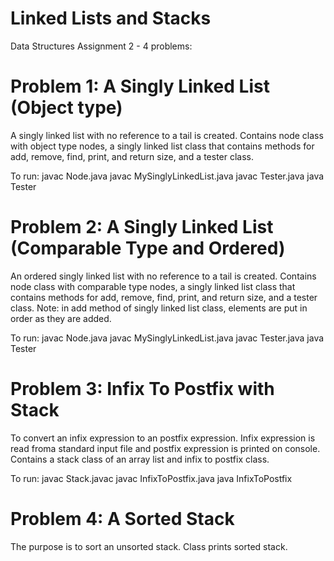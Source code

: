 # Linked Lists and Stacks
Data Structures Assignment 2 - 4 problems:

# Problem 1: A Singly Linked List (Object type)
A singly linked list with no reference to a tail is created.
Contains node class with object type nodes, a singly linked list class that contains methods for add, remove, find, print, and return size, and a tester class.

To run:
javac Node.java
javac MySinglyLinkedList.java
javac Tester.java
java Tester

# Problem 2: A Singly Linked List (Comparable Type and Ordered)
An ordered singly linked list with no reference to a tail is created.
Contains node class with comparable type nodes, a singly linked list class that contains methods for add, remove, find, print, and return size, and a tester class. Note: in add method of singly linked list class, elements are put in order as they are added.

To run:
javac Node.java
javac MySinglyLinkedList.java
javac Tester.java
java Tester

# Problem 3: Infix To Postfix with Stack
To convert an infix expression to an postfix expression. Infix expression is read froma standard input file and postfix expression is printed on console.
Contains a stack class of an array list and infix to postfix class.

 To run:
 javac Stack.javac
 javac InfixToPostfix.java
 java InfixToPostfix
 
 # Problem 4: A Sorted Stack
 The purpose is to sort an unsorted stack. Class prints sorted stack.
